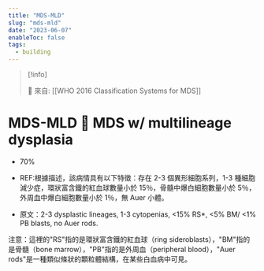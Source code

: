 ```yaml
---
title: "MDS-MLD"
slug: "mds-mld"
date: "2023-06-07"
enableToc: false
tags:
  - building
---
```


> [!info]
>
> 🌱 來自: [[WHO 2016 Classification Systems for MDS]]

# MDS-MLD  MDS w/ multilineage dysplasia

- 70%

- REF:根據描述，該病情具有以下特徵：存在 2-3 個異形細胞系列，1-3 種細胞減少症，環狀富含鐵的紅血球數量小於 15％，骨髓中爆白細胞數量小於 5％，外周血中爆白細胞數量小於 1％，無 Auer 小體。
- 原文：2-3 dysplastic lineages, 1-3 cytopenias, <15% RS\*, <5% BM/ <1% PB blasts, no Auer rods.

注意：這裡的"RS"指的是環狀富含鐵的紅血球（ring sideroblasts），"BM"指的是骨髓（bone marrow），"PB"指的是外周血（peripheral blood），"Auer rods"是一種類似條狀的顆粒體結構，在某些白血病中可見。
